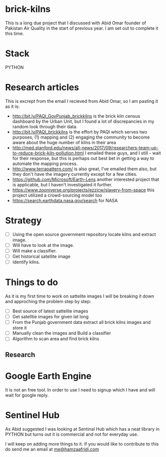 # brick-kilns
This is a long due project that I discussed with Abid Omar founder of Pakistan Air Quality in the start of previous year. I am set out to complete it this time.   

# Stack  
PYTHON  

# Research articles  
This is excrept from the email I recieved from Abid Omar, so I am pasting it as it is:  
- http://bit.ly/PAQI_GovPunjab_brickkilns is the brick kiln census dashboard by the Urban Unit, but I found a lot of discrepancies in my random look through their data.
- http://bit.ly/PAQI_brickkilns is the effort by PAQI which serves two purposes, (1) mapping and (2) engaging the community to become aware about the huge number of kilns in their area
- http://med.stanford.edu/news/all-news/2017/09/researchers-team-up-to-reduce-brick-kiln-pollution.html I emailed these guys, and I still - wait for their response, but this is perhaps out best bet in getting a way to automate the mapping process.
- http://www.terrapattern.com/  is also great, I've emailed them also, but they don't have the imagery currently except for a few cities.
- https://github.com/Microsoft/Earth-Lens another interested project that is applicable, but I haven't investigated it further.
- https://www.zooniverse.org/projects/ezzjcw/slavery-from-space this project utilized a crowd-sourcing model too
- https://search.earthdata.nasa.gov/search for NASA

# Strategy  
- [ ] Using the open source government repository locate kilns and extract image.
- [ ] Will have to look at the image.
- [ ] Will make a classifier.
- [ ] Get historical satellite image
- [ ] Identify kilns.  

# Things to do  
As it is my first time to work on sattelite images I will be breaking it down and approching the problem step by step:  
- [ ] Best source of latest sattelite images
- [ ] Get satelltie images for given lat long
- [ ] From the Punjab government data extract all brick kilns images and store it  
- [ ] Manually clean the images and Build a classifier  
- [ ] Algorithm to scan area and find brick kilns   

## Research   
# Google Earth Engine  
It is not an free tool. In order to use I need to signup which I have and will wait for google reply.  
# Sentinel Hub  
As Abid suggested I was looking at Sentinal Hub which has a neat library in PYTHON but turns out it is commercial and not for everyday use.  

I will keep on adding more things to it. If you would like to contribute to this do send me an email at me@hamzaafridi.com
